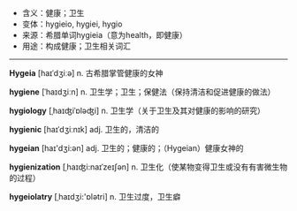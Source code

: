 - <span class="definition">含义：健康；卫生</span>
- <span class="definition">变体：hygieio, hygiei, hygio</span>
- <span class="definition">来源：希腊单词hygieia（意为health，即健康）</span>
- <span class="definition">用途：构成健康；卫生相关词汇</span>


---


<span class="vocabulary">**Hygeia**</span> [haɪˈdʒiːə] n. 古希腊掌管健康的女神

<span class="vocabulary">**hygiene**</span> [ˈhaɪdʒiːn] n. 卫生学；卫生；保健法（保持清洁和促进健康的做法）

<span class="vocabulary">**hygiology**</span> [ˌhaɪʤiˈɒləʤi] n. 卫生学（关于卫生及其对健康的影响的研究）

<span class="vocabulary">**hygienic**</span> [haɪˈdʒiːnɪk] adj. 卫生的，清洁的

<span class="vocabulary">**hygeian**</span> [haɪ'dʒi:ən] adj. 卫生的；健康的；（Hygeian）健康女神的

<span class="vocabulary">**hygienization**</span> [ˌhaɪʤi:naɪˈzeɪʃən] n. 卫生化（使某物变得卫生或没有有害微生物的过程）

<span class="vocabulary">**hygeiolatry**</span> [ˌhaɪdʒi:'ɒlәtri] n. 卫生过度，卫生癖
